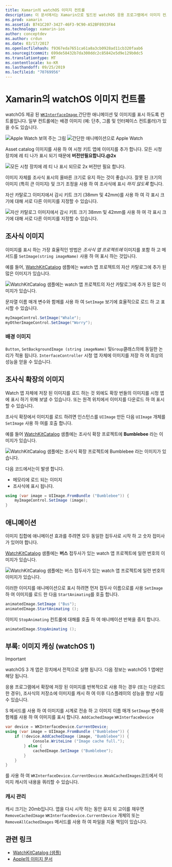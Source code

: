 ```yaml
---
title: Xamarin의 watchOS 이미지 컨트롤
description: 이 문서에서는 Xamarin으로 빌드된 watchOS 응용 프로그램에서 이미지 컨트롤을 사용 하는 방법을 설명 합니다. WKInterfaceImage 컨트롤, SetImage 메서드, 조사식 확장에 이미지 추가, 애니메이션 등에 대해 설명 합니다.
ms.prod: xamarin
ms.assetid: B741C207-3427-46F3-9C90-A52BF8933FA4
ms.technology: xamarin-ios
author: conceptdev
ms.author: crdun
ms.date: 03/17/2017
ms.openlocfilehash: f9367eda7651ca61a8a3cb0928ad11cb320faab6
ms.sourcegitcommit: 699de58432b7da300ddc2c85842e5d9e129b0dc5
ms.translationtype: MT
ms.contentlocale: ko-KR
ms.lasthandoff: 09/25/2019
ms.locfileid: "70769956"
---
```

# <a name="watchos-image-controls-in-xamarin"></a>Xamarin의 watchOS 이미지 컨트롤

watchOS 제공 된 [`WKInterfaceImage` ](xref:WatchKit.WKInterfaceImage) 간단한 애니메이션 및 이미지를 표시 하도록 컨트롤입니다. 일부 컨트롤에는 배경 이미지 (예: 단추, 그룹 및 인터페이스 컨트롤러)가 있을 수도 있습니다.

![](image-images/image-walkway.png "Apple Watch 보여 주는 그림") ![](image-images/image-animation.png "간단한 애니메이션으로 Apple Watch")
<!-- watch image courtesy of http://infinitapps.com/bezel/ -->

Asset catalog 이미지를 사용 하 여 시청 키트 앱에 이미지를 추가 합니다.
모든 시청 장치에 레 티 나가 표시 되기 때문에 **버전만필요합니다.@2x**

![](image-images/asset-universal-sml.png "모든 시청 장치에 레 티 나 표시 되므로 2x 버전만 필요 합니다.")

이미지 자체를 조사식 표시의 올바른 크기로 유지 하는 것이 좋습니다. 잘못 된 크기의 이미지 (특히 큰 이미지) 및 크기 조정을 사용 하 여 조사식에 표시 *하지 않도록* 합니다.

자산 카탈로그 이미지에서 감시 키트 크기 (38mm 및 42mm)를 사용 하 여 각 표시 크기에 대해 서로 다른 이미지를 지정할 수 있습니다.

![](image-images/asset-watch-sml.png "자산 카탈로그 이미지에서 감시 키트 크기 38mm 및 42mm를 사용 하 여 각 표시 크기에 대해 서로 다른 이미지를 지정할 수 있습니다.")

## <a name="images-on-the-watch"></a>조사식 이미지

이미지를 표시 하는 가장 효율적인 방법은 *조사식 앱 프로젝트에* 이미지를 포함 하 고 메서드를 `SetImage(string imageName)` 사용 하 여 표시 하는 것입니다.

예를 들어, [WatchKitCatalog](https://docs.microsoft.com/samples/xamarin/ios-samples/watchos-watchkitcatalog/) 샘플에는 watch 앱 프로젝트의 자산 카탈로그에 추가 된 많은 이미지가 있습니다.

![](image-images/asset-whale-sml.png "WatchKitCatalog 샘플에는 watch 앱 프로젝트의 자산 카탈로그에 추가 된 많은 이미지가 있습니다.")

문자열 이름 매개 변수와 함께를 사용 하 여 `SetImage` 보기에 효율적으로 로드 하 고 표시할 수 있습니다.

```csharp
myImageControl.SetImage("Whale");
myOtherImageControl.SetImage("Worry");
```

### <a name="background-images"></a>배경 이미지

`Button`, `SetBackgroundImage (string imageName)` 및`Group`클래스의에 동일한 논리가 적용 됩니다. `InterfaceController` 시청 앱 자체에 이미지를 저장 하 여 최상의 성능을 얻을 수 있습니다.

## <a name="images-in-the-watch-extension"></a>조사식 확장의 이미지

Watch 앱 자체에 저장 된 이미지를 로드 하는 것 외에도 확장 번들의 이미지를 시청 앱에 표시 하기 위해 보낼 수 있습니다. 또는 원격 위치에서 이미지를 다운로드 하 여 표시할 수 있습니다.

조사식 확장에서 이미지를 로드 하려면 인스턴스를 `UIImage` 만든 다음 `UIImage` 개체를 `SetImage` 사용 하 여를 호출 합니다.

예를 들어 [WatchKitCatalog](https://docs.microsoft.com/samples/xamarin/ios-samples/watchos-watchkitcatalog) 샘플에는 조사식 확장 프로젝트에 **Bumblebee** 라는 이미지가 있습니다.

![](image-images/asset-bumblebee-sml.png "WatchKitCatalog 샘플에는 조사식 확장 프로젝트에 Bumblebee 라는 이미지가 있습니다.")

다음 코드에서는이 발생 합니다.

- 메모리에 로드 되는 이미지
- 조사식에 표시 됩니다.

```csharp
using (var image = UIImage.FromBundle ("Bumblebee")) {
    myImageControl.SetImage (image);
}
```

## <a name="animations"></a>애니메이션

이미지 집합에 애니메이션 효과를 주려면 모두 동일한 접두사로 시작 하 고 숫자 접미사가 있어야 합니다.

[WatchKitCatalog](https://docs.microsoft.com/samples/xamarin/ios-samples/watchos-watchkitcatalog) 샘플에는 **버스** 접두사가 있는 watch 앱 프로젝트에 일련 번호의 이미지가 있습니다.

![](image-images/asset-bus-animation-sml.png "WatchKitCatalog 샘플에는 버스 접두사가 있는 watch 앱 프로젝트에 일련 번호의 이미지가 있습니다.")

이러한 이미지를 애니메이션으로 표시 하려면 먼저 접두사 이름으로를 사용 `SetImage` 하 여 이미지를 로드 한 다음 `StartAnimating`를 호출 합니다.

```csharp
animatedImage.SetImage ("Bus");
animatedImage.StartAnimating ();
```

이미지 `StopAnimating` 컨트롤에 대해를 호출 하 여 애니메이션 반복을 중지 합니다.

```csharp
animatedImage.StopAnimating ();
```

<a name="cache" />

## <a name="appendix-caching-images-watchos-1"></a>부록: 이미지 캐싱 (watchOS 1)

> [!IMPORTANT]
> watchOS 3 개 앱은 장치에서 전적으로 실행 됩니다. 다음 정보는 watchOS 1 앱에만 해당 됩니다.

응용 프로그램에서 확장에 저장 된 이미지를 반복적으로 사용 하는 경우 (또는 다운로드 한 경우), 조사식의 저장소에 이미지를 캐시 하 여 이후 디스플레이의 성능을 향상 시킬 수 있습니다.

S 메서드를 사용 하 여 이미지를 시계로 전송 하 고 이미지 이름 매개 `SetImage` 변수와 함께를 사용 하 여 이미지를 표시 합니다. `AddCachedImage` `WKInterfaceDevice`

```csharp
var device = WKInterfaceDevice.CurrentDevice;
using (var image = UIImage.FromBundle ("Bumblebee")) {
    if (!device.AddCachedImage (image, "Bumblebee")) {
            Console.WriteLine ("Image cache full.");
        } else {
            cachedImage.SetImage ("Bumblebee");
        }
    }
}
```

를 사용 하 여 `WKInterfaceDevice.CurrentDevice.WeakCachedImages`코드에서 이미지 캐시의 내용을 쿼리할 수 있습니다.

### <a name="managing-the-cache"></a>캐시 관리

캐시 크기는 20mb입니다. 앱을 다시 시작 하는 동안 유지 되 고이를 채우면 `RemoveCachedImage` `WKInterfaceDevice.CurrentDevice` 개체의 또는 `RemoveAllCachedImages` 메서드를 사용 하 여 파일을 지울 책임이 있습니다.

## <a name="related-links"></a>관련 링크

- [WatchKitCatalog (샘플)](https://docs.microsoft.com/samples/xamarin/ios-samples/watchos-watchkitcatalog)
- [Apple의 이미지 문서](https://developer.apple.com/documentation/watchkit/wkinterfaceimage)
